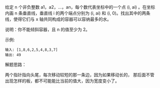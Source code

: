 给定 n 个非负整数 a1，a2，...，an，每个数代表坐标中的一个点 (i, ai) 。在坐标内画 n 条垂直线，垂直线 i 的两个端点分别为 (i, ai) 和 (i, 0)。找出其中的两条线，使得它们与 x 轴共同构成的容器可以容纳最多的水。

说明：你不能倾斜容器，且 n 的值至少为 2。


示例:

    输入: [1,8,6,2,5,4,8,3,7]
    输出: 49
    
    
解题思路：

两个指针指向头尾，每次移动较短的那一条边，因为如果移动长的，
那后面不管出现怎样的板，都不可能能比当前的值大，因为宽度变小了。

